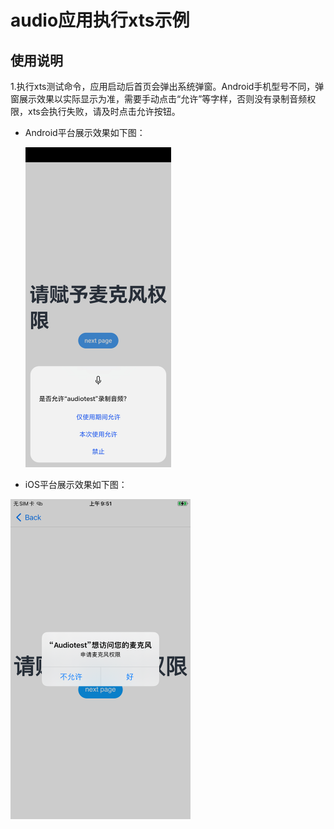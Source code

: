 # audio应用执行xts示例
## 使用说明

   1.执行xts测试命令，应用启动后首页会弹出系统弹窗。Android手机型号不同，弹窗展示效果以实际显示为准，需要手动点击“允许”等字样，否则没有录制音频权限，xts会执行失败，请及时点击允许按钮。

* Android平台展示效果如下图：

   <img src="./screenshots/Android截图.jpg" style="zoom: 50%;" />

   


-    iOS平台展示效果如下图：
                                                         
   <img src="./screenshots/iOS截图.PNG" style="zoom: 50%;" />

​                                           



